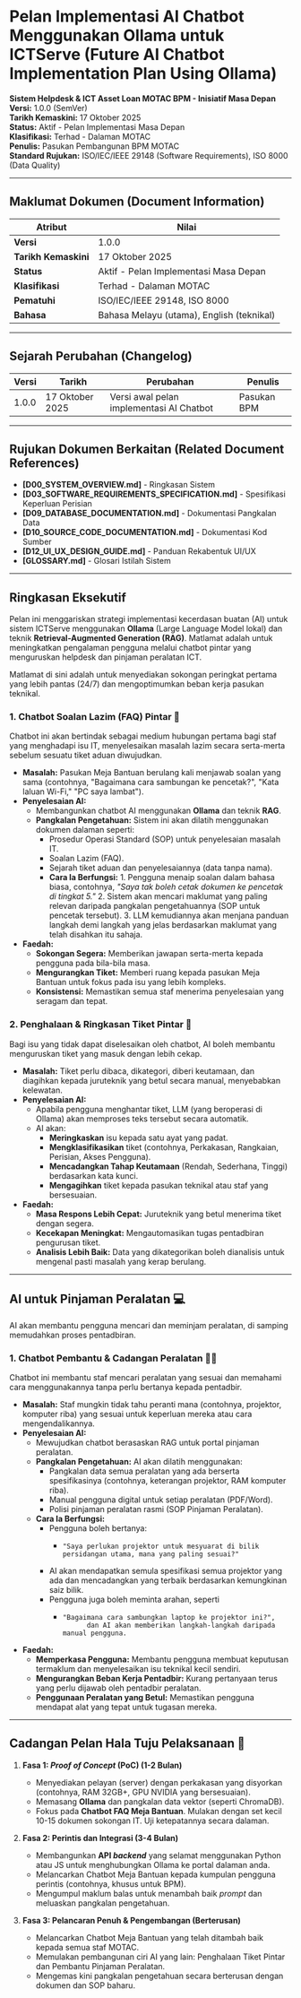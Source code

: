 # Pelan Implementasi AI Chatbot Menggunakan Ollama untuk ICTServe (Future AI Chatbot Implementation Plan Using Ollama)

**Sistem Helpdesk & ICT Asset Loan MOTAC BPM - Inisiatif Masa Depan**  
**Versi:** 1.0.0 (SemVer)  
**Tarikh Kemaskini:** 17 Oktober 2025  
**Status:** Aktif - Pelan Implementasi Masa Depan  
**Klasifikasi:** Terhad - Dalaman MOTAC  
**Penulis:** Pasukan Pembangunan BPM MOTAC  
**Standard Rujukan:** ISO/IEC/IEEE 29148 (Software Requirements), ISO 8000 (Data Quality)  

---

## Maklumat Dokumen (Document Information)

| Atribut                | Nilai                                           |
| ---------------------- | ----------------------------------------------- |
| **Versi**              | 1.0.0                                           |
| **Tarikh Kemaskini**   | 17 Oktober 2025                                 |
| **Status**             | Aktif - Pelan Implementasi Masa Depan           |
| **Klasifikasi**        | Terhad - Dalaman MOTAC                          |
| **Pematuhi**           | ISO/IEC/IEEE 29148, ISO 8000                    |
| **Bahasa**             | Bahasa Melayu (utama), English (teknikal)      |

---

## Sejarah Perubahan (Changelog)

| Versi  | Tarikh          | Perubahan                                      | Penulis       |
|--------|-----------------|------------------------------------------------|---------------|
| 1.0.0  | 17 Oktober 2025 | Versi awal pelan implementasi AI Chatbot       | Pasukan BPM   |

---

## Rujukan Dokumen Berkaitan (Related Document References)

- **[D00_SYSTEM_OVERVIEW.md]** - Ringkasan Sistem
- **[D03_SOFTWARE_REQUIREMENTS_SPECIFICATION.md]** - Spesifikasi Keperluan Perisian
- **[D09_DATABASE_DOCUMENTATION.md]** - Dokumentasi Pangkalan Data
- **[D10_SOURCE_CODE_DOCUMENTATION.md]** - Dokumentasi Kod Sumber
- **[D12_UI_UX_DESIGN_GUIDE.md]** - Panduan Rekabentuk UI/UX
- **[GLOSSARY.md]** - Glosari Istilah Sistem

---

## Ringkasan Eksekutif

Pelan ini menggariskan strategi implementasi kecerdasan buatan (AI) untuk sistem ICTServe menggunakan **Ollama** (Large Language Model lokal) dan teknik **Retrieval-Augmented Generation (RAG)**. Matlamat adalah untuk meningkatkan pengalaman pengguna melalui chatbot pintar yang menguruskan helpdesk dan pinjaman peralatan ICT.

Matlamat di sini adalah untuk menyediakan sokongan peringkat pertama yang lebih pantas (24/7)
dan mengoptimumkan beban kerja pasukan teknikal.

### 1. Chatbot Soalan Lazim (FAQ) Pintar 🤖

Chatbot ini akan bertindak sebagai medium hubungan pertama bagi staf yang menghadapi isu IT,
menyelesaikan masalah lazim secara serta-merta sebelum sesuatu tiket aduan diwujudkan.

- **Masalah:** Pasukan Meja Bantuan berulang kali menjawab soalan yang sama
  (contohnya, "Bagaimana cara sambungan ke pencetak?", "Kata laluan Wi-Fi," "PC saya lambat").
- **Penyelesaian AI:**
  - Membangunkan chatbot AI menggunakan **Ollama** dan teknik **RAG**.
  - **Pangkalan Pengetahuan:** Sistem ini akan dilatih menggunakan dokumen dalaman seperti:
    - Prosedur Operasi Standard (SOP) untuk penyelesaian masalah IT.
    - Soalan Lazim (FAQ).
    - Sejarah tiket aduan dan penyelesaiannya (data tanpa nama).
    - **Cara Ia Berfungsi:**
            1. Pengguna menaip soalan dalam bahasa biasa, contohnya,
               _"Saya tak boleh cetak dokumen ke pencetak di tingkat 5."_
            2. Sistem akan mencari maklumat yang paling relevan daripada pangkalan pengetahuannya
               (SOP untuk pencetak tersebut).
            3. LLM kemudiannya akan menjana panduan langkah demi langkah yang jelas
               berdasarkan maklumat yang telah disahkan itu sahaja.
- **Faedah:**
  - **Sokongan Segera:** Memberikan jawapan serta-merta kepada pengguna pada bila-bila masa.
  - **Mengurangkan Tiket:** Memberi ruang kepada pasukan Meja Bantuan untuk fokus pada isu yang lebih kompleks.
  - **Konsistensi:** Memastikan semua staf menerima penyelesaian yang seragam dan tepat.

### 2. Penghalaan & Ringkasan Tiket Pintar 📧

Bagi isu yang tidak dapat diselesaikan oleh chatbot, AI boleh membantu menguruskan tiket yang masuk dengan lebih cekap.

- **Masalah:** Tiket perlu dibaca, dikategori, diberi keutamaan,
  dan diagihkan kepada juruteknik yang betul secara manual,
  menyebabkan kelewatan.
- **Penyelesaian AI:**
  - Apabila pengguna menghantar tiket, LLM (yang beroperasi di Ollama) akan memproses teks tersebut secara automatik.
  - AI akan:
    - **Meringkaskan** isu kepada satu ayat yang padat.
    - **Mengklasifikasikan** tiket (contohnya, Perkakasan, Rangkaian, Perisian, Akses Pengguna).
    - **Mencadangkan Tahap Keutamaan** (Rendah, Sederhana, Tinggi) berdasarkan kata kunci.
    - **Mengagihkan** tiket kepada pasukan teknikal atau staf yang bersesuaian.
- **Faedah:**
  - **Masa Respons Lebih Cepat:** Juruteknik yang betul menerima tiket dengan segera.
  - **Kecekapan Meningkat:** Mengautomasikan tugas pentadbiran pengurusan tiket.
  - **Analisis Lebih Baik:** Data yang dikategorikan boleh dianalisis untuk mengenal pasti masalah yang kerap berulang.

---

## AI untuk Pinjaman Peralatan 💻

AI akan membantu pengguna mencari dan meminjam peralatan, di samping memudahkan proses pentadbiran.

### 1. Chatbot Pembantu & Cadangan Peralatan 🧑‍🏫

Chatbot ini membantu staf mencari peralatan yang sesuai dan memahami cara menggunakannya tanpa perlu bertanya kepada pentadbir.

- **Masalah:** Staf mungkin tidak tahu peranti mana (contohnya, projektor, komputer riba)
  yang sesuai untuk keperluan mereka atau cara mengendalikannya.
- **Penyelesaian AI:**
  - Mewujudkan chatbot berasaskan RAG untuk portal pinjaman peralatan.
  - **Pangkalan Pengetahuan:** AI akan dilatih menggunakan:
    - Pangkalan data semua peralatan yang ada berserta spesifikasinya
          (contohnya, keterangan projektor, RAM komputer riba).
    - Manual pengguna digital untuk setiap peralatan (PDF/Word).
    - Polisi pinjaman peralatan rasmi (SOP Pinjaman Peralatan).
  - **Cara Ia Berfungsi:**
    - Pengguna boleh bertanya:
      -     "Saya perlukan projektor untuk mesyuarat di bilik persidangan utama, mana yang paling sesuai?"
    - AI akan mendapatkan semula spesifikasi semua projektor yang ada dan mencadangkan yang terbaik
          berdasarkan kemungkinan saiz bilik.
    - Pengguna juga boleh meminta arahan, seperti
      -     "Bagaimana cara sambungkan laptop ke projektor ini?",
                  dan AI akan memberikan langkah-langkah daripada manual pengguna.
- **Faedah:**
  - **Memperkasa Pengguna:** Membantu pengguna membuat keputusan termaklum dan menyelesaikan isu teknikal kecil sendiri.
  - **Mengurangkan Beban Kerja Pentadbir:** Kurang pertanyaan terus yang perlu dijawab oleh pentadbir peralatan.
  - **Penggunaan Peralatan yang Betul:** Memastikan pengguna mendapat alat yang tepat untuk tugasan mereka.

---

## Cadangan Pelan Hala Tuju Pelaksanaan 🚀

1. **Fasa 1: _Proof of Concept_ (PoC) (1-2 Bulan)**
    - Menyediakan pelayan (server) dengan perkakasan yang disyorkan
      (contohnya, RAM 32GB+, GPU NVIDIA yang bersesuaian).
    - Memasang **Ollama** dan pangkalan data vektor (seperti ChromaDB).
    - Fokus pada **Chatbot FAQ Meja Bantuan**. Mulakan dengan set kecil 10-15 dokumen sokongan IT.
      Uji ketepatannya secara dalaman.

2. **Fasa 2: Perintis dan Integrasi (3-4 Bulan)**
    - Membangunkan **API _backend_** yang selamat menggunakan Python atau JS
      untuk menghubungkan Ollama ke portal dalaman anda.
    - Melancarkan Chatbot Meja Bantuan kepada kumpulan pengguna perintis
      (contohnya, khusus untuk BPM).
    - Mengumpul maklum balas untuk menambah baik _prompt_ dan meluaskan pangkalan pengetahuan.

3. **Fasa 3: Pelancaran Penuh & Pengembangan (Berterusan)**
    - Melancarkan Chatbot Meja Bantuan yang telah ditambah baik kepada semua staf MOTAC.
    - Memulakan pembangunan ciri AI yang lain: Penghalaan Tiket Pintar dan Pembantu Pinjaman Peralatan.
    - Mengemas kini pangkalan pengetahuan secara berterusan dengan dokumen dan SOP baharu.
